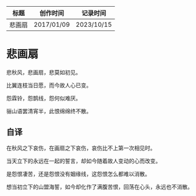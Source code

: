 | 标题   | 创作时间   | 记录时间   |
| ------ | ---------- | ---------- |
| 悲画扇 | 2017/01/09 | 2023/10/15 |

# 悲画扇

悲秋风，悲画扇，悲莫如初见。

比翼连枝当日愿，而今故人心已变。

怨霖铃，怨鹊线，怨何似难厌。

骊山语罢清宵半，此恨绵绵终不散。

## 自译

在秋风之下哀伤，在画扇之下哀伤，哀伤比不上第一次相见时。

当天立下的永远在一起的誓言，却如今随着故人变动的心而改变。

是怨恨凄苦，还是怨恨没有姻缘线，这怨恨怎么都难以消散。

想当初立下的山盟海誓，如今却化作了满腹苦恨，回荡在心头，永远也不消散。
